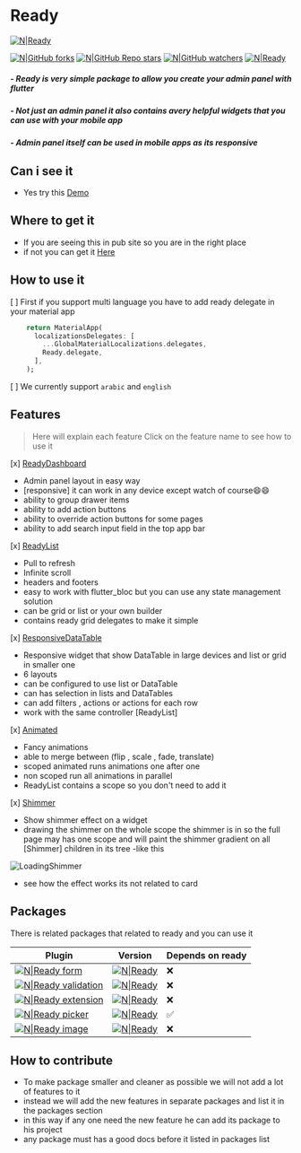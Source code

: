 # Ready

[![N|Ready][releasesPadge]][releases] 

[![N|GitHub forks][forksPadge]][forks] [![N|GitHub Repo stars][starsPadge]][stars] [![N|GitHub watchers][watchersPadge]][watchers] [![N|Ready][pubPadge]][pubUrl]

##### - Ready is very simple package to allow you create your admin panel with flutter

##### - Not just an admin panel it also contains avery helpful widgets that you can use with your mobile app

##### - Admin panel itself can be used in mobile apps as its responsive 

## Can i see it

 - Yes try this [Demo][demo]

## Where to get it

 - If you are seeing this in pub site so you are in the right place
 - if not you can get it  [Here](pubUrl)

## How to use it

 
 [ ] First if you support multi language you have to add ready delegate in your material app

```dart
    return MaterialApp(
      localizationsDelegates: [
        ...GlobalMaterialLocalizations.delegates,
        Ready.delegate,
      ],
    );
```

[ ] We currently support `arabic` and `english`

## Features

 > Here will explain each feature
 > Click on the feature name to see how to use it
 
 [x] [ReadyDashboard](https://github.com/mo-ah-dawood/ready/wiki/ReadyDashboard)
 - Admin panel layout in easy way
 - [responsive] it can work in any device except watch of course😄😄
 - ability to group drawer items
 - ability to add action buttons
 - ability to override action buttons for some pages
 - ability to add search input field in the top app bar
 

 [x] [ReadyList](https://github.com/mo-ah-dawood/ready/wiki/ReadyList)
 - Pull to refresh
 - Infinite scroll
 - headers and footers
 - easy to work with flutter_bloc but you can use any state management solution
 - can be grid or list or your own builder
 - contains ready grid delegates to make it simple
 
  [x] [ResponsiveDataTable](https://github.com/mo-ah-dawood/ready/wiki/ResponsiveDataTable)
 - Responsive widget that show DataTable in large devices and list or grid in smaller one
 - 6 layouts
 - can be configured to use list or DataTable
 - can has selection in lists and DataTables
 - can add filters , actions or actions for each row
 - work with the same controller [ReadyList] 
 
 [x] [Animated](https://github.com/mo-ah-dawood/ready/wiki/Animated)
 - Fancy animations
 - able to merge between (flip , scale , fade, translate)
 - scoped  animated runs animations one after one
 - non scoped run all animations in parallel
 - ReadyList contains a scope so you don't need to add it
 
 [x] [Shimmer](https://github.com/mo-ah-dawood/ready/wiki/Shimmer)
 - Show shimmer effect on a widget
 - drawing the shimmer on the whole scope the shimmer is in so the full page may has one scope and will paint the shimmer gradient on all [Shimmer] children in its tree
 -like this

![LoadingShimmer](https://user-images.githubusercontent.com/31937782/147537961-2076ab13-9105-4251-83dc-62a2ae8d21fc.gif)

* see how the effect works its not related to card
 

## Packages

There is related packages that related  to  ready and you can use it

| Plugin | Version | Depends on ready
| ------ | --------- | -|
| [![N\|Ready form][ready_form_github_padge]][ready_form_github]  | [![N\|Ready][ready_form_pub_padge]][ready_form_pub] | ❌ |
| [![N\|Ready validation][ready_validation_github_padge]][ready_validation_github]  | [![N\|Ready][ready_validation_pub_padge]][ready_validation_pub] | ❌ |
| [![N\|Ready extension][ready_extensions_github_padge]][ready_extensions_github]  | [![N\|Ready][ready_extensions_pub_padge]][ready_extensions_pub] | ❌ |
| [![N\|Ready picker][ready_picker_github_padge]][ready_picker_github]  | [![N\|Ready][ready_picker_pub_padge]][ready_picker_pub] | ✅  |
| [![N\|Ready image][ready_image_github_padge]][ready_image_github]  | [![N\|Ready][ready_image_pub_padge]][ready_image_pub] | ❌ |

## How to contribute

* To make package smaller and cleaner as possible we will not add a lot of features to it
* instead we will add the new features in separate packages and list it in the packages section
* in this way if any one need the new feature he can add its package to his project
* any package must has a good docs before it listed in packages list

[demo]: https://ready-19c04.web.app
[pubUrl]: https://pub.dev/packages/ready
[pubPadge]: https://img.shields.io/pub/v/ready.svg?style=for-the-badge
[stars]: https://github.com/mo-ah-dawood/ready/stargazers
[starsPadge]: https://img.shields.io/github/stars/mo-ah-dawood/ready?style=for-the-badge
[watchers]: https://github.com/mo-ah-dawood/ready/watchers
[watchersPadge]: https://img.shields.io/github/watchers/mo-ah-dawood/ready?style=for-the-badge
[forks]: https://github.com/mo-ah-dawood/ready/network/members
[forksPadge]: https://img.shields.io/github/forks/mo-ah-dawood/ready?style=for-the-badge
[releases]: https://github.com/mo-ah-dawood/ready/releases
[releasesPadge]: https://img.shields.io/github/v/release/mo-ah-dawood/ready?style=for-the-badge

[ready_form_github]: https://github.com/mo-ah-dawood/ready/tree/main/packages/ready_form/README.md
[ready_form_github_padge]: https://img.shields.io/github/stars/mo-ah-dawood/ready?label=Ready%20form&logoColor=%23ff0000&style=for-the-badge
[ready_form_pub]: https://pub.dev/packages/ready_form
[ready_form_pub_padge]: https://img.shields.io/pub/v/ready_form.svg?style=for-the-badge

[ready_extensions_github]: https://github.com/mo-ah-dawood/ready/tree/main/packages/ready_extensions/README.md
[ready_extensions_github_padge]: https://img.shields.io/github/stars/mo-ah-dawood/ready?label=Ready%20extensions&logoColor=%23ff0000&style=for-the-badge
[ready_extensions_pub]: https://pub.dev/packages/ready_extensions
[ready_extensions_pub_padge]: https://img.shields.io/pub/v/ready_extensions.svg?style=for-the-badge

[ready_image_github]: https://github.com/mo-ah-dawood/ready/tree/main/packages/ready_image/README.md
[ready_image_github_padge]: https://img.shields.io/github/stars/mo-ah-dawood/ready?label=Ready%20image&logoColor=%23ff0000&style=for-the-badge
[ready_image_pub]: https://pub.dev/packages/ready_image
[ready_image_pub_padge]: https://img.shields.io/pub/v/ready_image.svg?style=for-the-badge

[ready_picker_github]: https://github.com/mo-ah-dawood/ready/tree/main/packages/ready_picker/README.md
[ready_picker_github_padge]: https://img.shields.io/github/stars/mo-ah-dawood/ready?label=Ready%20picker&logoColor=%23ff0000&style=for-the-badge
[ready_picker_pub]: https://pub.dev/packages/ready_picker
[ready_picker_pub_padge]: https://img.shields.io/pub/v/ready_picker.svg?style=for-the-badge

[ready_validation_github]: https://github.com/mo-ah-dawood/ready/tree/main/packages/ready_validation/README.md
[ready_validation_github_padge]: https://img.shields.io/github/stars/mo-ah-dawood/ready?label=Ready%20validation&logoColor=%23ff0000&style=for-the-badge
[ready_validation_pub]: https://pub.dev/packages/ready_validation
[ready_validation_pub_padge]: https://img.shields.io/pub/v/ready_validation.svg?style=for-the-badge
